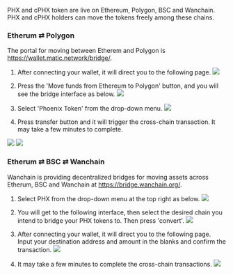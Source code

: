 PHX and cPHX token are live on Ethereum, Polygon, BSC and Wanchain. PHX and cPHX holders can move the tokens freely among these chains.

### Etherum ⇄ Polygon
The portal for moving between Etherem and Polygon is https://wallet.matic.network/bridge/.
1. After connecting your wallet, it will direct you to the following page.
![](https://z3.ax1x.com/2021/08/02/fSQi1U.png)

2. Press the 'Move funds from Ethereum to Polygon' button, and you will see the bridge interface as below.
![](https://z3.ax1x.com/2021/08/02/fS1dOg.png)

3. Select 'Phoenix Token' from the drop-down menu. 
![](https://z3.ax1x.com/2021/08/02/fS1Bwj.png)

4. Press transfer button and it will trigger the cross-chain transaction. It may take a few minutes to complete.

![](https://z3.ax1x.com/2021/08/02/fS16f0.png)
![](https://z3.ax1x.com/2021/08/02/fS1yYq.png)


### Etherum ⇄ BSC ⇄ Wanchain
Wanchain is providing decentralized bridges for moving assets across Etherum, BSC and Wanchain at https://bridge.wanchain.org/.

1. Select PHX from the drop-down menu at the top right as below. 
![](https://z3.ax1x.com/2021/08/02/fS1579.png)

2. You will get to the following interface, then select the desired chain you intend to bridge your PHX tokens to. Then press 'convert'.
![](https://z3.ax1x.com/2021/08/02/fS1bp6.png)

3. After connecting your wallet, it will direct you to the following page. Input your destination address and amount in the blanks and confirm the transaction.
![](https://z3.ax1x.com/2021/08/02/fS17fx.png)

4. It may take a few minutes to complete the cross-chain transactions.
![](https://z3.ax1x.com/2021/08/02/fS3P9P.png)
